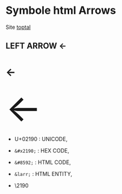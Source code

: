 # Symbole html Arrows

Site [toptal](https://www.toptal.com/designers/htmlarrows/arrows/)

## LEFT ARROW ←

# ←

<p ><span style="font-size:100px;">←</span></p>


- U+02190 : UNICODE, 

- `&#x2190;` : HEX CODE, 

- `&#8592;` : HTML CODE, 

- `&larr;` : HTML ENTITY, 

- \2190 